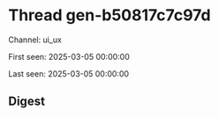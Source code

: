 # Thread gen-b50817c7c97d
Channel: ui_ux

First seen: 2025-03-05 00:00:00

Last seen: 2025-03-05 00:00:00

## Digest


